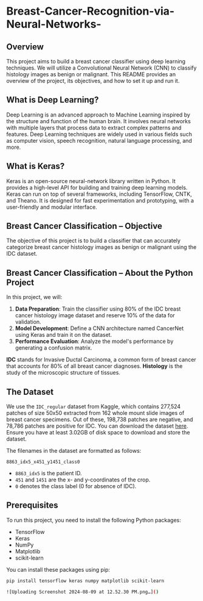 # Breast-Cancer-Recognition-via-Neural-Networks-


## Overview

This project aims to build a breast cancer classifier using deep learning techniques. We will utilize a Convolutional Neural Network (CNN) to classify histology images as benign or malignant. This README provides an overview of the project, its objectives, and how to set it up and run it.

## What is Deep Learning?

Deep Learning is an advanced approach to Machine Learning inspired by the structure and function of the human brain. It involves neural networks with multiple layers that process data to extract complex patterns and features. Deep Learning techniques are widely used in various fields such as computer vision, speech recognition, natural language processing, and more.

## What is Keras?

Keras is an open-source neural-network library written in Python. It provides a high-level API for building and training deep learning models. Keras can run on top of several frameworks, including TensorFlow, CNTK, and Theano. It is designed for fast experimentation and prototyping, with a user-friendly and modular interface.

## Breast Cancer Classification – Objective

The objective of this project is to build a classifier that can accurately categorize breast cancer histology images as benign or malignant using the IDC dataset.

## Breast Cancer Classification – About the Python Project

In this project, we will:

1. **Data Preparation**: Train the classifier using 80% of the IDC breast cancer histology image dataset and reserve 10% of the data for validation.
2. **Model Development**: Define a CNN architecture named CancerNet using Keras and train it on the dataset.
3. **Performance Evaluation**: Analyze the model's performance by generating a confusion matrix.

**IDC** stands for Invasive Ductal Carcinoma, a common form of breast cancer that accounts for 80% of all breast cancer diagnoses. **Histology** is the study of the microscopic structure of tissues.

## The Dataset

We use the `IDC_regular` dataset from Kaggle, which contains 277,524 patches of size 50x50 extracted from 162 whole mount slide images of breast cancer specimens. Out of these, 198,738 patches are negative, and 78,786 patches are positive for IDC. You can download the dataset [here](https://www.kaggle.com/c/histopathologic-cancer-detection/data). Ensure you have at least 3.02GB of disk space to download and store the dataset.

The filenames in the dataset are formatted as follows:

`8863_idx5_x451_y1451_class0`

- `8863_idx5` is the patient ID.
- `451` and `1451` are the x- and y-coordinates of the crop.
- `0` denotes the class label (0 for absence of IDC).

## Prerequisites

To run this project, you need to install the following Python packages:

- TensorFlow
- Keras
- NumPy
- Matplotlib
- scikit-learn

You can install these packages using pip:

```bash
pip install tensorflow keras numpy matplotlib scikit-learn

![Uploading Screenshot 2024-08-09 at 12.52.30 PM.png…]()



